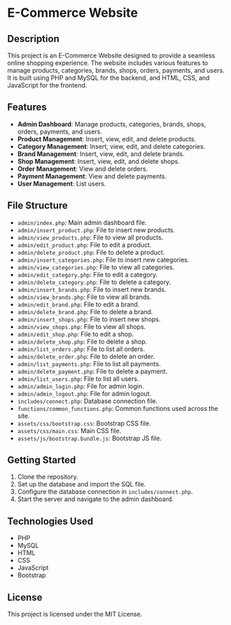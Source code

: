 # E-Commerce Website

## Description

This project is an E-Commerce Website designed to provide a seamless online shopping experience. The website includes various features to manage products, categories, brands, shops, orders, payments, and users. It is built using PHP and MySQL for the backend, and HTML, CSS, and JavaScript for the frontend.

## Features

- **Admin Dashboard**: Manage products, categories, brands, shops, orders, payments, and users.
- **Product Management**: Insert, view, edit, and delete products.
- **Category Management**: Insert, view, edit, and delete categories.
- **Brand Management**: Insert, view, edit, and delete brands.
- **Shop Management**: Insert, view, edit, and delete shops.
- **Order Management**: View and delete orders.
- **Payment Management**: View and delete payments.
- **User Management**: List users.

## File Structure

- `admin/index.php`: Main admin dashboard file.
- `admin/insert_product.php`: File to insert new products.
- `admin/view_products.php`: File to view all products.
- `admin/edit_product.php`: File to edit a product.
- `admin/delete_product.php`: File to delete a product.
- `admin/insert_categories.php`: File to insert new categories.
- `admin/view_categories.php`: File to view all categories.
- `admin/edit_category.php`: File to edit a category.
- `admin/delete_category.php`: File to delete a category.
- `admin/insert_brands.php`: File to insert new brands.
- `admin/view_brands.php`: File to view all brands.
- `admin/edit_brand.php`: File to edit a brand.
- `admin/delete_brand.php`: File to delete a brand.
- `admin/insert_shops.php`: File to insert new shops.
- `admin/view_shops.php`: File to view all shops.
- `admin/edit_shop.php`: File to edit a shop.
- `admin/delete_shop.php`: File to delete a shop.
- `admin/list_orders.php`: File to list all orders.
- `admin/delete_order.php`: File to delete an order.
- `admin/list_payments.php`: File to list all payments.
- `admin/delete_payment.php`: File to delete a payment.
- `admin/list_users.php`: File to list all users.
- `admin/admin_login.php`: File for admin login.
- `admin/admin_logout.php`: File for admin logout.
- `includes/connect.php`: Database connection file.
- `functions/common_functions.php`: Common functions used across the site.
- `assets/css/bootstrap.css`: Bootstrap CSS file.
- `assets/css/main.css`: Main CSS file.
- `assets/js/bootstrap.bundle.js`: Bootstrap JS file.

## Getting Started

1. Clone the repository.
2. Set up the database and import the SQL file.
3. Configure the database connection in `includes/connect.php`.
4. Start the server and navigate to the admin dashboard.

## Technologies Used

- PHP
- MySQL
- HTML
- CSS
- JavaScript
- Bootstrap

## License

This project is licensed under the MIT License.
